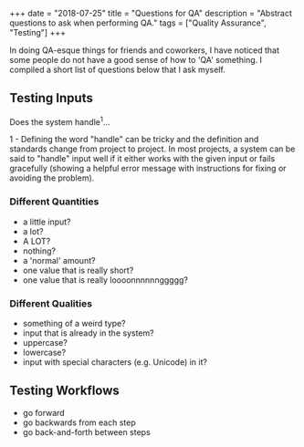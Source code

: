 +++
date = "2018-07-25"
title = "Questions for QA"
description = "Abstract questions to ask when performing QA."
tags = ["Quality Assurance", "Testing"]
+++

In doing QA-esque things for friends and coworkers, I have noticed that some people do not have a good sense of how to 'QA' something. I compiled a short list of questions below that I ask myself.

## Testing Inputs

Does the system handle<sup>1</sup>...

<aside class="marginnote">
  <span class="noteNumber">1</span> - Defining the word "handle" can be tricky and the definition and standards change from project to project. In most projects, a system can be said to "handle" input well if it either works with the given input or fails gracefully (showing a helpful error message with instructions for fixing or avoiding the problem).
</aside>

### Different Quantities

- a little input?
- a lot?
- A LOT?
- nothing?
- a 'normal' amount?
- one value that is really short?
- one value that is really loooonnnnnnggggg?

### Different Qualities

- something of a weird type?
- input that is already in the system?
- uppercase?
- lowercase?
- input with special characters (e.g. Unicode) in it?

## Testing Workflows

- go forward
- go backwards from each step
- go back-and-forth between steps
